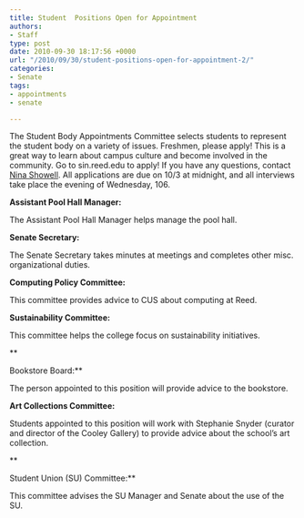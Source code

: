 ```yaml
---
title: Student  Positions Open for Appointment
authors:
- Staff
type: post
date: 2010-09-30 18:17:56 +0000
url: "/2010/09/30/student-positions-open-for-appointment-2/"
categories:
- Senate
tags:
- appointments
- senate

---
```

The Student Body Appointments Committee selects students to represent the student body on a variety of issues. Freshmen, please apply! This is a great way to learn about campus culture and become involved in the community. Go to sin.reed.edu to apply! If you have any questions, contact [Nina Showell][1]. All applications are due on 10/3 at midnight, and all interviews take place the evening of Wednesday, 106.

**Assistant Pool Hall Manager:**
  
The Assistant Pool Hall Manager helps manage the pool hall.

**Senate Secretary:**
  
The Senate Secretary takes minutes at meetings and completes other misc. organizational duties.

**Computing Policy Committee:**
  
This committee provides advice to CUS about computing at Reed.

**Sustainability Committee:**
  
This committee helps the college focus on sustainability initiatives.
  
**
  
Bookstore Board:**
  
The person appointed to this position will provide advice to the bookstore.

**Art Collections Committee:**
  
Students appointed to this position will work with Stephanie Snyder (curator and director of the Cooley Gallery) to provide advice about the school’s art collection.
  
**
  
Student Union (SU) Committee:** 
  
This committee advises the SU Manager and Senate about the use of the SU.

 [1]: mailto:&#x73;&#x68;&#x6f;&#x77;&#x65;&#x6c;&#x6c;&#x6e;&#x40;&#x72;&#x65;&#x65;&#x64;&#x2e;&#x65;&#x64;&#x75;